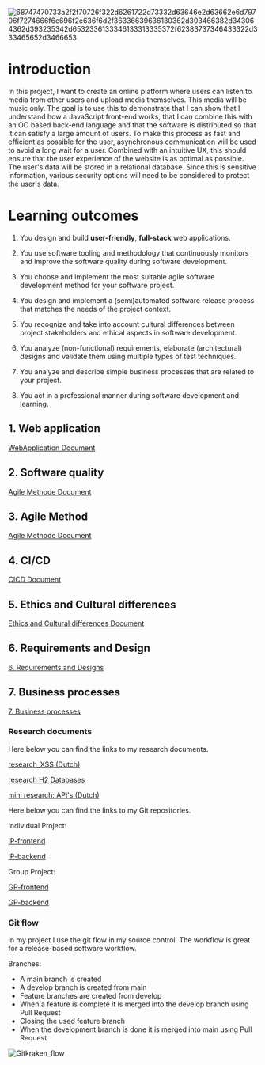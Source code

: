 ![68747470733a2f2f70726f322d6261722d73332d63646e2d63662e6d79706f7274666f6c696f2e636f6d2f36336639636130362d303466382d343064362d393235342d6532336133346133313335372f62383737346433322d333465652d3466653](https://user-images.githubusercontent.com/73832880/173546715-b33d7359-663f-4743-8fe4-805538514433.gif)


# introduction
In this project, I want to create an online platform where users can listen to media from other users and upload media themselves. This media will be music only. The goal is to use this to demonstrate that I can show that I understand how a JavaScript front-end works, that I can combine this with an OO based back-end language and that the software is distributed so that it can satisfy a large amount of users. To make this process as fast and efficient as possible for the user, asynchronous communication will be used to avoid a long wait for a user. Combined with an intuitive UX, this should ensure that the user experience of the website is as optimal as possible. The user's data will be stored in a relational database. Since this is sensitive information, various security options will need to be considered to protect the user's data. 

# Learning outcomes


1. You design and build **user-friendly**, **full-stack** web applications.

2. You use software tooling and methodology that continuously monitors and improve the software quality during software development.

3. You choose and implement the most suitable agile software development method for your software project.

4. You design and implement a (semi)automated software release process that matches the needs of the project context.

5. You recognize and take into account cultural differences between project stakeholders and ethical aspects in software development.

6. You analyze (non-functional) requirements, elaborate (architectural) designs and validate them using multiple types of test techniques.

7. You analyze and describe simple business processes that are related to your project.

8. You act in a professional manner during software development and learning.


##  1. Web application

[WebApplication Document](https://github.com/SandervanDeurzenStudent/VideoCloud_Portofolio/blob/main/Leeruitkomsten/WebApplication.md)

 ## 2. Software quality
[Agile Methode Document](https://github.com/SandervanDeurzenStudent/VideoCloud_Portofolio/blob/main/Leeruitkomsten/Software_quality.md)

## 3. Agile Method

[Agile Methode Document](https://github.com/SandervanDeurzenStudent/VideoCloud_Portofolio/blob/main/Leeruitkomsten/Agile_Method.md)

## 4. CI/CD

[CICD Document](https://github.com/SandervanDeurzenStudent/VideoCloud_Portofolio/blob/main/Leeruitkomsten/CICD.md)



## 5. Ethics and Cultural differences
[Ethics and Cultural differences Document](https://github.com/SandervanDeurzenStudent/VideoCloud_Portofolio/blob/main/Leeruitkomsten/Ethics_and_CulturalDifferences.md)



##  6. Requirements and Design

[6. Requirements and Designs](https://github.com/SandervanDeurzenStudent/VideoCloud_Portofolio/blob/main/Leeruitkomsten/Requirements_and_designs.md)

## 7. Business processes

[7. Business processes](https://github.com/SandervanDeurzenStudent/VideoCloud_Portofolio/blob/main/Leeruitkomsten/Business_processes.md)

### Research documents

Here below you can find the links to my research documents.

[research_XSS (Dutch)](https://github.com/SandervanDeurzenStudent/VideoCloud_Portofolio/blob/main/Research/S3_IP-Research_XSS.docx)

[research H2 Databases](https://github.com/SandervanDeurzenStudent/VideoCloud_Portofolio/blob/main/Research/S3_research_h2database.docx)

[mini research: APi's (Dutch)](https://github.com/SandervanDeurzenStudent/VideoCloud_Portofolio/blob/main/Research/S3_research_API.docx)

Here below you can find the links to my Git repositories.

Individual Project:

[IP-frontend](https://github.com/SandervanDeurzenStudent/s3-videoCloud_FrontEnd)

[IP-backend](https://github.com/SandervanDeurzenStudent/VideoCloud_backend)

Group Project:

[GP-frontend](https://github.com/RensvGemert/S3-GP-Frontend)

[GP-backend](https://github.com/RensvGemert/S3-GP-Backend)

### Git flow

In my project I use the git flow in my source control. The workflow is great for a release-based software workflow.

Branches:

- A main branch is created
- A develop branch is created from main
- Feature branches are created from develop
- When a feature is complete it is merged into the develop branch using Pull Request
- Closing the used feature branch
- When the development branch is done it is merged into main using Pull Request

![Gitkraken_flow](https://user-images.githubusercontent.com/73832880/171828743-8cf2aedd-df84-4819-ae63-42b1f0078926.JPG)

